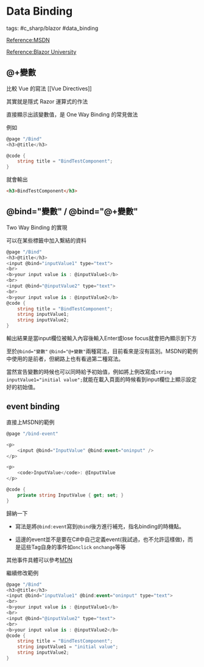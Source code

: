 # Data Binding

tags: #c_sharp/blazor #data_binding

[Reference:MSDN](https://docs.microsoft.com/zh-tw/aspnet/core/blazor/components/data-binding?view=aspnetcore-5.0)

[Reference:Blazor University](https://blazor-university.com/components/one-way-binding/)

## @+變數

比較 Vue 的寫法 [[Vue Directives]]

其實就是隱式 Razor 運算式的作法

直接顯示出該變數值，是 One Way Binding 的常見做法

例如

```C#
@page "/Bind"
<h3>@title</h3>

@code {
    string title = "BindTestComponent";
}
```

就會輸出

```html
<h3>BindTestComponent</h3>
```

## @bind="變數" / @bind="@+變數"

Two Way Binding 的實現

可以在某些標籤中加入繫結的資料

```C#
@page "/Bind"
<h3>@title</h3>
<input @bind="inputValue1" type="text">
<br>
<b>your input value is : @inputValue1</b>
<br>
<input @bind="@inputValue2" type="text">
<br>
<b>your input value is : @inputValue2</b>
@code {
    string title = "BindTestComponent";
    string inputValue1;
    string inputValue2;
}
```

輸出結果是當input欄位被輸入內容後輸入Enter或lose focus就會把內顯示到下方

至於`@bind="變數"` `@bind="@+變數"`兩種寫法，目前看來是沒有區別。MSDN的範例中使用的是前者，但網路上也有看過第二種寫法。

當然宣告變數的時候也可以同時給予初始值，例如將上例改寫成`string inputValue1="initial value";`就能在載入頁面的時候看到input欄位上顯示設定好的初始值。

## event binding

直接上MSDN的範例

```C#
@page "/bind-event"

<p>
    <input @bind="InputValue" @bind:event="oninput" />
</p>

<p>
    <code>InputValue</code>: @InputValue
</p>

@code {
    private string InputValue { get; set; }
}
```

歸納一下

* 寫法是將`@bind:event`寫到`@bind`後方進行補充，指名binding的時機點。

* 這邊的event並不是要在C#中自己定義event(我試過，也不允許這樣做)，而是這些Tag自身的事件如`onclick` `onchange`等等

其他事件具體可以參考[MDN](https://developer.mozilla.org/en-US/docs/Web/API/GlobalEventHandlers)

繼續修改範例

```C#
@page "/Bind"
<h3>@title</h3>
<input @bind="inputValue1" @bind:event="oninput" type="text">
<br>
<b>your input value is : @inputValue1</b>
<br>
<input @bind="@inputValue2" type="text">
<br>
<b>your input value is : @inputValue2</b>
@code {
    string title = "BindTestComponent";
    string inputValue1 = "initial value";
    string inputValue2;
}
```
